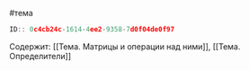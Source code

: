 #тема

```javascript
ID:: 0c4cb24c-1614-4ee2-9358-7d0f04de0f97 
```

Содержит: 
[[Тема. Матрицы и операции над ними]],
[[Тема. Определители]]